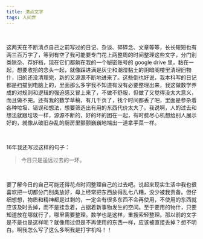 ```yaml
---
title: 清点文字
tags: 人间世
---
```


<br/>

这两天在不断清点自己之前写过的日记、杂谈、碎碎念、文章等等，长长短短也有两三百万字了，等到有空了我可能要专门花上两整周的时间整理这些文字，分门别类除杂、存好档，现在它们都躺在我的一个秘密账号的 google drive 里，黏在一起，想要收拾的念头一起，就像踩进满是灰尘和潮湿黏土的阴暗阁楼里清理旧物什，旧的还没清理完，新的又源源不断地进来了。这些倒也好说，我本科写的日记都是扫描到电脑上的，里面那么多字我不知道有没有必要整理出来，我这做数学养成的对规则和逻辑的强迫感又冒上来了，不做不舒服，但做了又觉得没太大意义，而且做不完。还有我的数学草稿，有几千页了，找个时间都丢了吧，里面是参杂着各种垃圾、错误和想法，想要筛选出有用的东西代价太大了。我说啊，人的过去和想法就跟垃圾一样，源源不断的，好的坏的团在一起，有时费尽心机想给别人展示好的，就像从破旧杂乱的厨房里颤颤巍巍地端出一道拿手菜一样。

<br/>

16年我还写过这样的句子：

> 今日只是遥远过去的一环。



<br/>

要了解今日的自己可能还得花点时间整理自己的过去吧。说起来现实生活中我也很喜欢把一切都分门别类放好，母上经常把东西放得乱七八糟，没少被我责备。但仔细想想，物质和精神都是过剩的，一定会有很多东西不会再使用，不使用的东西就应该及时丢掉，而不是挂念着，占据着新事物发生的空间。至于要用的物什，只要知道放在哪就行了，哪里需要整理。数学也是这样，重搜索轻整理。那以前的文字是不是也是这样呢？就像用过但是不再使用的东西一样，应该被直接丢掉？想不明白。啊我怎么写了这么多啊我是打字机吗！！